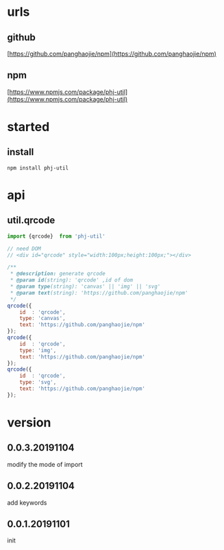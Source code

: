 # urls
## github
[https://github.com/panghaojie/npm](https://github.com/panghaojie/npm)

## npm
[https://www.npmjs.com/package/phj-util](https://www.npmjs.com/package/phj-util)

# started
## install
```
npm install phj-util
```

# api
## util.qrcode
```javascript
import {qrcode}  from 'phj-util'

// need DOM
// <div id="qrcode" style="width:100px;height:100px;"></div>

/**
 * @description: generate qrcode
 * @param id(string): 'qrcode' ,id of dom
 * @param type(string): 'canvas' || 'img' || 'svg'
 * @param text(string): 'https://github.com/panghaojie/npm'
 */
qrcode({
	id	: 'qrcode',
	type: 'canvas',
	text: 'https://github.com/panghaojie/npm'
});
qrcode({
	id	: 'qrcode',
	type: 'img',
	text: 'https://github.com/panghaojie/npm'
});
qrcode({
	id	: 'qrcode',
	type: 'svg',
	text: 'https://github.com/panghaojie/npm'
});
```
# version
## 0.0.3.20191104
modify the mode of import

## 0.0.2.20191104
add keywords

## 0.0.1.20191101
init
